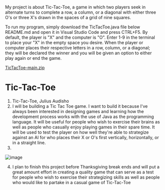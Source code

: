 My project is about Tic-Tac-Toe, a game in which two players seek in alternate turns to complete a row, a column, or a diagonal with either three O's or three X's drawn in the spaces of a grid of nine squares. 

To run my program, simply download the TicTacToe.java file below README.md and open it in Visual Studio Code and press CTRL+F5. By default, the player is "X" and the computer is "O". Enter 1-9 in the terminal to place your "X" in the empty space you desire. When the player or computer places their respective letters in a row, column, or a diagonal; they will be declared the winner and you will be given an option to either play again or end the game.  

[TicTacToe-main.zip](https://github.com/JAudisho/TicTacToe/files/10100860/TicTacToe-main.zip)

# Tic-Tac-Toe

1. Tic-Tac-Toe, Julius Audisho
2. I will be building a Tic Tac Toe game. I want to build it because I've always been interested in designing games and learning how the development process works with the use of Java as the programming language. It will be useful for people who wish to exercise their brains as well as people who casually enjoy playing games in their spare time. It will be used to test the player on how well they're able to strategize against an AI for who places their X or O's first vertically, horizontally, or in a straight line.
3.
![image](https://user-images.githubusercontent.com/114157922/202033096-64dde002-5d39-4189-9b18-74d693d29490.png)

4. I plan to finish this project before Thanksgiving break ends and will put a great amount effort in creating a quality game that can serve as a test for people who wish to exercise their strategizing skills as well as people who would like to partake in a casual game of Tic-Tac-Toe 


